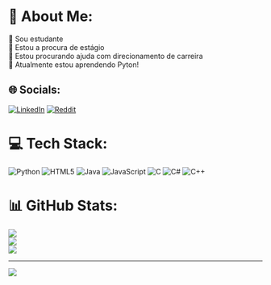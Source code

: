 # 💫 About Me:
🔭 Sou estudante<br>👯 Estou a procura de estágio<br>🤝 Estou procurando ajuda com direcionamento de carreira<br>🌱 Atualmente estou aprendendo Pyton!


## 🌐 Socials:
[![LinkedIn](https://img.shields.io/badge/LinkedIn-%230077B5.svg?logo=linkedin&logoColor=white)](www.linkedin.com/in/gabriel-palavra-86164a22b) [![Reddit](https://img.shields.io/badge/Reddit-%23FF4500.svg?logo=Reddit&logoColor=white)](https://www.reddit.com/user/gabyw_0/) 

# 💻 Tech Stack:
![Python](https://img.shields.io/badge/python-3670A0?style=for-the-badge&logo=python&logoColor=ffdd54) ![HTML5](https://img.shields.io/badge/html5-%23E34F26.svg?style=for-the-badge&logo=html5&logoColor=white) ![Java](https://img.shields.io/badge/java-%23ED8B00.svg?style=for-the-badge&logo=openjdk&logoColor=white) ![JavaScript](https://img.shields.io/badge/javascript-%23323330.svg?style=for-the-badge&logo=javascript&logoColor=%23F7DF1E) ![C](https://img.shields.io/badge/c-%2300599C.svg?style=for-the-badge&logo=c&logoColor=white) ![C#](https://img.shields.io/badge/c%23-%23239120.svg?style=for-the-badge&logo=csharp&logoColor=white) ![C++](https://img.shields.io/badge/c++-%2300599C.svg?style=for-the-badge&logo=c%2B%2B&logoColor=white)
# 📊 GitHub Stats:
![](https://github-readme-stats.vercel.app/api?username=Gabriel-byte97&theme=dark&hide_border=false&include_all_commits=false&count_private=false)<br/>
![](https://github-readme-streak-stats.herokuapp.com/?user=Gabriel-byte97&theme=dark&hide_border=false)<br/>
![](https://github-readme-stats.vercel.app/api/top-langs/?username=Gabriel-byte97&theme=dark&hide_border=false&include_all_commits=false&count_private=false&layout=compact)

---
[![](https://visitcount.itsvg.in/api?id=Gabriel-byte97&icon=0&color=0)](https://visitcount.itsvg.in)

<!-- Proudly created with GPRM ( https://gprm.itsvg.in ) -->
